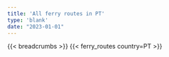 ```yaml
---
title: 'All ferry routes in PT'
type: 'blank'
date: "2023-01-01"
---
```


{{< breadcrumbs >}}
{{< ferry_routes country=PT >}}
